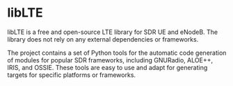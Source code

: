 libLTE
========

libLTE is a free and open-source LTE library for SDR UE and eNodeB. The library does not rely on any external dependencies or frameworks. 


The project contains a set of Python tools for the automatic code generation of modules for popular SDR frameworks, including GNURadio, ALOE++, IRIS, and OSSIE. These tools are easy to use and adapt for generating targets for specific platforms or frameworks. 

